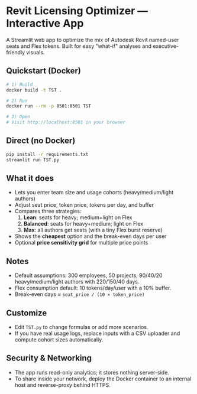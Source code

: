 
# Revit Licensing Optimizer — Interactive App

A Streamlit web app to optimize the mix of Autodesk Revit named-user seats and Flex tokens.
Built for easy "what-if" analyses and executive-friendly visuals.

## Quickstart (Docker)

```bash
# 1) Build
docker build -t TST .

# 2) Run
docker run --rm -p 8501:8501 TST

# 3) Open
# Visit http://localhost:8501 in your browser
```

## Direct (no Docker)
```bash
pip install -r requirements.txt
streamlit run TST.py
```

## What it does
- Lets you enter team size and usage cohorts (heavy/medium/light authors)
- Adjust seat price, token price, tokens per day, and buffer
- Compares three strategies:
    1. **Lean**: seats for heavy; medium+light on Flex
    2. **Balanced**: seats for heavy+medium; light on Flex
    3. **Max**: all authors get seats (with a tiny Flex burst reserve)
- Shows the **cheapest** option and the break-even days per user
- Optional **price sensitivity grid** for multiple price points

## Notes
- Default assumptions: 300 employees, 50 projects, 90/40/20 heavy/medium/light authors with 220/150/40 days.
- Flex consumption default: 10 tokens/day/user with a 10% buffer.
- Break-even days ≈ `seat_price / (10 × token_price)`

## Customize
- Edit `TST.py` to change formulas or add more scenarios.
- If you have real usage logs, replace inputs with a CSV uploader and compute cohort sizes automatically.

## Security & Networking
- The app runs read-only analytics; it stores nothing server-side.
- To share inside your network, deploy the Docker container to an internal host and reverse-proxy behind HTTPS.

